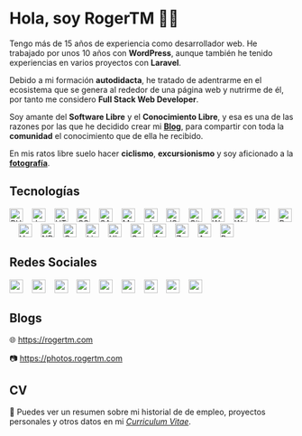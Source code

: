 # Hola, soy RogerTM 👋🏻

Tengo más de 15 años de experiencia como desarrollador web. He trabajado por unos 10 años con **WordPress**, aunque también he tenido experiencias en varios proyectos con **Laravel**.

Debido a mi formación **autodidacta**, he tratado de adentrarme en el ecosistema que se genera al rededor de una página web y nutrirme de él, por tanto me considero **Full Stack Web Developer**.

Soy amante del **Software Libre** y el **Conocimiento Libre**, y esa es una de las razones por las que he decidido crear mi **[Blog](https://rogertm.com/)**, para compartir con toda la **comunidad** el conocimiento que de ella he recibido.

En mis ratos libre suelo hacer **ciclismo**, **excursionismo** y soy aficionado a la **[fotografía](https://photos.rogertm.com/)**.

## Tecnologías

<img src="https://cdn.simpleicons.org/php" height="24" width="24" title="PHP">&nbsp;&nbsp;&nbsp;&nbsp;<img src="https://cdn.simpleicons.org/javascript" height="24" width="24" title="JavaScrip">&nbsp;&nbsp;&nbsp;&nbsp;<img src="https://cdn.simpleicons.org/html5" height="24" width="24" title="HTML5">&nbsp;&nbsp;&nbsp;&nbsp;<img src="https://cdn.simpleicons.org/css3" height="24" width="24" title="CSS3">&nbsp;&nbsp;&nbsp;&nbsp;<img src="https://cdn.simpleicons.org/sass" height="24" width="24" title="SASS">&nbsp;&nbsp;&nbsp;&nbsp;<img src="https://cdn.simpleicons.org/mysql" height="24" width="24" title="MySQL">&nbsp;&nbsp;&nbsp;&nbsp;<img src="https://cdn.simpleicons.org/phpmyadmin" height="24" width="24" title="phpMyAdmin">&nbsp;&nbsp;&nbsp;&nbsp;<img src="https://cdn.simpleicons.org/json" height="24" width="24" title="JSON">&nbsp;&nbsp;&nbsp;&nbsp;<img src="https://cdn.simpleicons.org/git" height="24" width="24" title="Git">&nbsp;&nbsp;&nbsp;&nbsp;<img src="https://cdn.simpleicons.org/wordpress" height="24" width="24" title="WordPress">&nbsp;&nbsp;&nbsp;&nbsp;<img src="https://cdn.simpleicons.org/woocommerce" height="24" width="24" title="WooCommerce">&nbsp;&nbsp;&nbsp;&nbsp;<img src="https://cdn.simpleicons.org/laravel" height="24" width="24" title="Laravel">&nbsp;&nbsp;&nbsp;&nbsp;<img src="https://cdn.simpleicons.org/bootstrap" height="24" width="24" title="Bootstrap">&nbsp;&nbsp;&nbsp;&nbsp;<img src="https://cdn.simpleicons.org/vue.js" height="24" width="24" title="Vue.JS">&nbsp;&nbsp;&nbsp;&nbsp;<img src="https://cdn.simpleicons.org/npm" height="24" width="24" title="NPM">&nbsp;&nbsp;&nbsp;&nbsp;<img src="https://cdn.simpleicons.org/composer" height="24" width="24" title="Composer">&nbsp;&nbsp;&nbsp;&nbsp;<img src="https://cdn.simpleicons.org/linux" height="24" width="24" title="Linux">&nbsp;&nbsp;&nbsp;&nbsp;<img src="https://cdn.simpleicons.org/ubuntu" height="24" width="24" title="Ubuntu">&nbsp;&nbsp;&nbsp;&nbsp;<img src="https://cdn.simpleicons.org/gnometerminal" height="24" width="24" title="Gnome Terminal">&nbsp;&nbsp;&nbsp;&nbsp;<img src="https://cdn.simpleicons.org/apache" height="24" width="24" title="Apache">&nbsp;&nbsp;&nbsp;&nbsp;<img src="https://cdn.simpleicons.org/zoho" height="24" width="24" title="Zoho">&nbsp;&nbsp;&nbsp;&nbsp;<img src="https://cdn.simpleicons.org/asana" height="24" width="24" title="Asana">&nbsp;&nbsp;&nbsp;&nbsp;<img src="https://cdn.simpleicons.org/postman" height="24" width="24" title="Postman">

## Redes Sociales

<a href="https://twitter.com/roger213tm"><img src="https://cdn.simpleicons.org/x" height="24" width="24"></a>&nbsp;&nbsp;&nbsp;&nbsp;<a href="https://www.linkedin.com/in/rogertm/"><img src="https://cdn.simpleicons.org/linkedin" height="24" width="24"></a>&nbsp;&nbsp;&nbsp;&nbsp;<a href="https://github.com/rogertm"><img src="https://cdn.simpleicons.org/github" height="24" width="24"></a>&nbsp;&nbsp;&nbsp;&nbsp;<a href="https://gitlab.com/rogertm"><img src="https://cdn.simpleicons.org/gitlab" height="24" width="24"></a>&nbsp;&nbsp;&nbsp;&nbsp;<a href="https://profile.codersrank.io/user/rogertm"><img src="https://cdn.simpleicons.org/codersrank" height="24" width="24"></a>&nbsp;&nbsp;&nbsp;&nbsp;<a href="https://www.digitalocean.com/?refcode=00052a20b756&utm_campaign=Referral_Invite&utm_medium=Referral_Program&utm_source=CopyPaste"><img src="https://cdn.simpleicons.org/digitalocean" height="24" width="24"></a>&nbsp;&nbsp;&nbsp;&nbsp;<a href="https://www.instagram.com/photos.rogertm/"><img src="https://cdn.simpleicons.org/instagram" height="24" width="24"></a>&nbsp;&nbsp;&nbsp;&nbsp;<a href="https://gravatar.com/rogertm"><img src="https://cdn.simpleicons.org/gravatar" height="24" width="24"></a>&nbsp;&nbsp;&nbsp;&nbsp;<a href="https://linktr.ee/rogertm"><img src="https://cdn.simpleicons.org/linktree" height="24" width="24"></a>

## Blogs

🌐 https://rogertm.com

📷 https://photos.rogertm.com

## CV

📑 Puedes ver un resumen sobre mi historial de de empleo, proyectos personales y otros datos en mi [_Curriculum Vitae_](cucoders_data/resume.md). 
